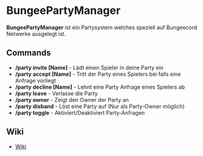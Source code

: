 # BungeePartyManager
**BungeePartyManager** ist ein Partysystem welches speziell auf Bungeecord Netwerke ausgelegt ist.

## Commands

* **/party invite [Name]**        -       Lädt einen Spieler in deine Party ein
* **/party accept [Name]**        -       Tritt der Party eines Spielers bei falls eine Anfrage vorliegt
* **/party decline [Name]**       -       Lehnt eine Party Anfrage eines Spielers ab
* **/party leave**                -       Verlasse die Party
* **/party owner**                -       Zeigt den Owner der Party an
* **/party disband**              -       Löst eine Party auf (Nur als Party-Owner möglich)
* **/party toggle**               -       Aktiviert/Deaktiviert Party-Anfragen

## Wiki

* [Wiki](https://github.com/SimonSkyTV/BungeePartyManager/wiki/Home)
